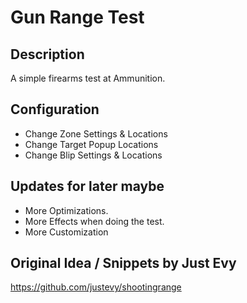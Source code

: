 # Gun Range Test
## Description
A simple firearms test at Ammunition.

## Configuration
* Change Zone Settings & Locations
* Change Target Popup Locations
* Change Blip Settings & Locations

## Updates for later maybe
* More Optimizations.
* More Effects when doing the test.
* More Customization

## Original Idea / Snippets by Just Evy
[](https://github.com/justevy/shootingrange)https://github.com/justevy/shootingrange
